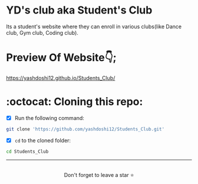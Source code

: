 # YD's club aka Student's Club
Its a student's website where they can enroll in various clubs(like Dance club, Gym club, Coding club).

# Preview Of Website👇;
https://yashdoshi12.github.io/Students_Club/

# :octocat: Cloning this repo:
- [x] Run the following command:
```bash 
git clone 'https://github.com/yashdoshi12/Students_Club.git' 
```
- [x] `cd` to the cloned folder:
```bash 
cd Students_Club
```
<hr />
<br />

<div align="center">Don't forget to leave a star ⭐️</div>
